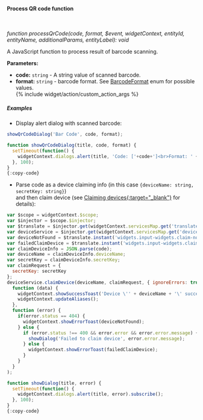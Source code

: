 #### Process QR code function

<div class="divider"></div>
<br/>

*function processQrCode(code, format, $event, widgetContext, entityId, entityName, additionalParams, entityLabel): void*

A JavaScript function to process result of barcode scanning.

**Parameters:**

<ul>
  <li><b>code:</b> <code>string</code> - A string value of scanned barcode.
  </li>
  <li><b>format:</b> <code>string</code> - barcode format. See <a href="https://github.com/juliuscanute/qr_code_scanner/blob/c89f1eaddb94cca705d7e602a0c326e271680bf4/lib/src/types/barcode_format.dart#L1" target="_blank">BarcodeFormat</a> enum for possible values.
  </li>
  {% include widget/action/custom_action_args %}
</ul>

<div class="divider"></div>

##### Examples

* Display alert dialog with scanned barcode:

```javascript
showQrCodeDialog('Bar Code', code, format);

function showQrCodeDialog(title, code, format) {
  setTimeout(function() {
    widgetContext.dialogs.alert(title, 'Code: ['+code+']<br>Format: ' + format).subscribe();
  }, 100);
}
{:copy-code}
```

* Parse code as a device claiming info (in this case ```{deviceName: string, secretKey: string}```)<br>and then claim device (see [Claiming devices{:target="_blank"}](${baseUrl}/docs/user-guide/claiming-devices/) for details):

```javascript
var $scope = widgetContext.$scope;
var $injector = $scope.$injector;
var $translate = $injector.get(widgetContext.servicesMap.get('translate'));
var deviceService = $injector.get(widgetContext.servicesMap.get('deviceService'));
var deviceNotFound = $translate.instant('widgets.input-widgets.claim-not-found');
var failedClaimDevice = $translate.instant('widgets.input-widgets.claim-failed');
var claimDeviceInfo = JSON.parse(code);
var deviceName = claimDeviceInfo.deviceName;
var secretKey = claimDeviceInfo.secretKey;
var claimRequest = {
  secretKey: secretKey
};
deviceService.claimDevice(deviceName, claimRequest, { ignoreErrors: true }).subscribe(
  function (data) {
    widgetContext.showSuccessToast('Device \'' + deviceName + '\' successfully claimed!');
    widgetContext.updateAliases();
  },
  function (error) {
    if(error.status == 404) {
      widgetContext.showErrorToast(deviceNotFound);
    } else {
      if (error.status !== 400 && error.error && error.error.message) {
        showDialog('Failed to claim device', error.error.message);
      } else {
        widgetContext.showErrorToast(failedClaimDevice);
      }
    }
  }
);

function showDialog(title, error) {
  setTimeout(function() {
    widgetContext.dialogs.alert(title, error).subscribe();
  }, 100);
}
{:copy-code}
```
